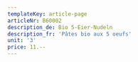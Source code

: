 ```yaml
---
templateKey: article-page
articleNr: B60002
description_de: Bio 5-Eier-Nudeln
description_fr: 'Pâtes bio aux 5 oeufs'
unit: '3'
price: 11.--
---
```


